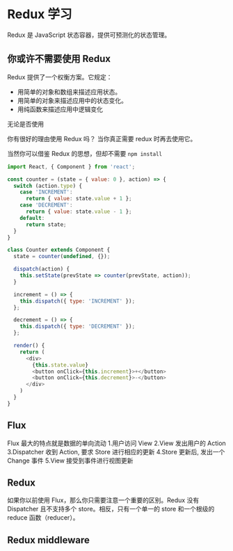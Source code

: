 # Redux 学习
Redux 是 JavaScript 状态容器，提供可预测化的状态管理。

## 你或许不需要使用 Redux
Redux 提供了一个权衡方案。它规定：
- 用简单的对象和数组来描述应用状态。
- 用简单的对象来描述应用中的状态变化。
- 用纯函数来描述应用中逻辑变化

无论是否使用

你有很好的理由使用 Redux 吗？
当你真正需要 redux 时再去使用它。

当然你可以借鉴 Redux 的思想，但却不需要 `npm install`
```javascript
import React, { Component } from 'react';

const counter = (state = { value: 0 }, action) => {
  switch (action.type) {
    case 'INCREMENT':
      return { value: state.value + 1 };
    case 'DECREMENT':
      return { value: state.value - 1 };
    default:
      return state;
  }
}

class Counter extends Component {
  state = counter(undefined, {});

  dispatch(action) {
    this.setState(prevState => counter(prevState, action));
  }

  increment = () => {
    this.dispatch({ type: 'INCREMENT' });
  };

  decrement = () => {
    this.dispatch({ type: 'DECREMENT' });
  };

  render() {
    return (
      <div>
        {this.state.value}
        <button onClick={this.increment}>+</button>
        <button onClick={this.decrement}>-</button>
      </div>
    )
  }
}
```


## Flux
Flux 最大的特点就是数据的单向流动
1.用户访问 View
2.View 发出用户的 Action
3.Dispatcher 收到 Action, 要求 Store 进行相应的更新
4.Store 更新后, 发出一个 Change 事件
5.View 接受到事件进行视图更新


## Redux
如果你以前使用 Flux，那么你只需要注意一个重要的区别。Redux 没有 Dispatcher 且不支持多个 store。相反，只有一个单一的 store 和一个根级的 reduce 函数（reducer）。


## Redux middleware
